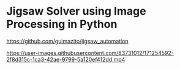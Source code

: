 <h1>Jigsaw Solver using Image Processing in Python</h1>

<a href="https://github.com/guimazito/jigsaw_automation">https://github.com/guimazito/jigsaw_automation</a><br/>

https://user-images.githubusercontent.com/83731012/171254592-2f8d315c-1ca3-42ae-9799-5a120ef412dd.mp4
